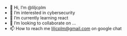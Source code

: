 - 👋 Hi, I’m @liljcplm
- 👀 I’m interested in cybersecurity
- 🌱 I’m currently learning react 
- 💞️ I’m looking to collaborate on ...
- 📫 How to reach me liljcplm@gmail.com on google chat

<!---
liljcplm/liljcplm is a ✨ special ✨ repository because its `README.md` (this file) appears on your GitHub profile.
You can click the Preview link to take a look at your changes.
--->
